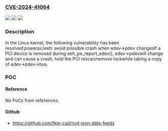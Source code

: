 ### [CVE-2024-41064](https://cve.mitre.org/cgi-bin/cvename.cgi?name=CVE-2024-41064)
![](https://img.shields.io/static/v1?label=Product&message=Linux&color=blue)
![](https://img.shields.io/static/v1?label=Version&message=1da177e4c3f4%3C%208836e1bf5838%20&color=brighgreen)
![](https://img.shields.io/static/v1?label=Vulnerability&message=n%2Fa&color=brighgreen)

### Description

In the Linux kernel, the following vulnerability has been resolved:powerpc/eeh: avoid possible crash when edev->pdev changesIf a PCI device is removed during eeh_pe_report_edev(), edev->pdevwill change and can cause a crash, hold the PCI rescan/remove lockwhile taking a copy of edev->pdev->bus.

### POC

#### Reference
No PoCs from references.

#### Github
- https://github.com/fkie-cad/nvd-json-data-feeds

